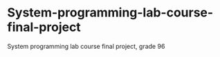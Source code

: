 # System-programming-lab-course-final-project
System programming lab course final project, grade 96

